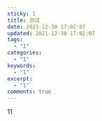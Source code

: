 ```yaml
---
sticky: 1
title: 测试
date: 2021-12-30 17:02:07
updated: 2021-12-30 17:02:07
tags:
  - "1"
categories:
  - "1"
keywords:
  - "1"
excerpt:
  - "1"
comments: true
---
```

11